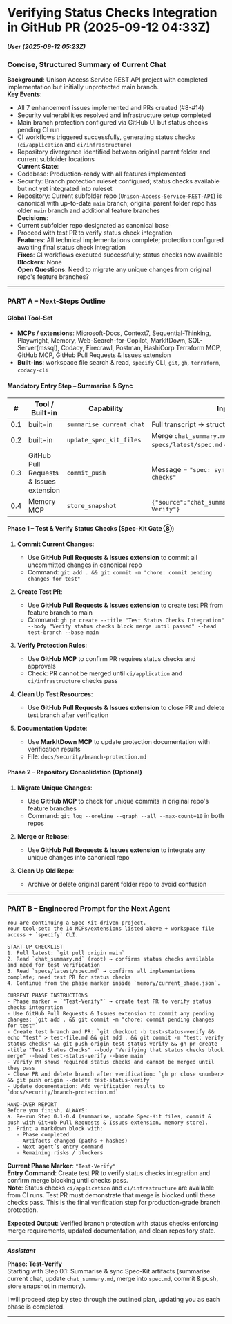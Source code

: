 <!-- Generated by SpecStory -->

# Verifying Status Checks Integration in GitHub PR (2025-09-12 04:33Z)

_**User (2025-09-12 05:23Z)**_

### Concise, Structured Summary of Current Chat

**Background**: Unison Access Service REST API project with completed implementation but initially unprotected main branch.  
**Key Events**:  
- All 7 enhancement issues implemented and PRs created (#8-#14)  
- Security vulnerabilities resolved and infrastructure setup completed  
- Main branch protection configured via GitHub UI but status checks pending CI run  
- CI workflows triggered successfully, generating status checks (`ci/application` and `ci/infrastructure`)  
- Repository divergence identified between original parent folder and current subfolder locations  
**Current State**:  
- Codebase: Production-ready with all features implemented  
- Security: Branch protection ruleset configured; status checks available but not yet integrated into ruleset  
- Repository: Current subfolder repo (`Unison-Access-Service-REST-API`) is canonical with up-to-date `main` branch; original parent folder repo has older `main` branch and additional feature branches  
**Decisions**:  
- Current subfolder repo designated as canonical base  
- Proceed with test PR to verify status check integration  
**Features**: All technical implementations complete; protection configured awaiting final status check integration  
**Fixes**: CI workflows executed successfully; status checks now available  
**Blockers**: None  
**Open Questions**: Need to migrate any unique changes from original repo's feature branches?  

---

### PART A – Next-Steps Outline  

#### Global Tool-Set  
- **MCPs / extensions**: Microsoft-Docs, Context7, Sequential-Thinking, Playwright, Memory, Web-Search-for-Copilot, MarkItDown, SQL-Server(mssql), Codacy, Firecrawl, Postman, HashiCorp Terraform MCP, GitHub MCP, GitHub Pull Requests & Issues extension  
- **Built-ins**: workspace file search & read, `specify` CLI, `git`, `gh`, `terraform`, `codacy-cli`  

#### Mandatory Entry Step – Summarise & Sync  
| # | Tool / Built-in | Capability | Input | Output | Next |  
|---|-----------------|------------|-------|--------|------|  
| 0.1 | built-in | `summarise_current_chat` | Full transcript → structured summary | `chat_summary.md` | 0.2 |  
| 0.2 | built-in | `update_spec_kit_files` | Merge `chat_summary.md` into `specs/latest/spec.md` & `tasks.json` | Updated Spec-Kit artifacts | 0.3 |  
| 0.3 | GitHub Pull Requests & Issues extension | `commit_push` | Message = `"spec: sync test-verify-status-checks"` | Remote branch updated | 0.4 |  
| 0.4 | Memory MCP | `store_snapshot` | `{"source":"chat_summary.md","phase":"Test-Verify"}` | Memory updated | Phase 1 |  

#### Phase 1 – Test & Verify Status Checks (Spec-Kit Gate ⑧)  
1. **Commit Current Changes**:  
   - Use **GitHub Pull Requests & Issues extension** to commit all uncommitted changes in canonical repo  
   - Command: `git add . && git commit -m "chore: commit pending changes for test"`  

2. **Create Test PR**:  
   - Use **GitHub Pull Requests & Issues extension** to create test PR from feature branch to main  
   - Command: `gh pr create --title "Test Status Checks Integration" --body "Verify status checks block merge until passed" --head test-branch --base main`  

3. **Verify Protection Rules**:  
   - Use **GitHub MCP** to confirm PR requires status checks and approvals  
   - Check: PR cannot be merged until `ci/application` and `ci/infrastructure` checks pass  

4. **Clean Up Test Resources**:  
   - Use **GitHub Pull Requests & Issues extension** to close PR and delete test branch after verification  

5. **Documentation Update**:  
   - Use **MarkItDown MCP** to update protection documentation with verification results  
   - File: `docs/security/branch-protection.md`  

#### Phase 2 – Repository Consolidation (Optional)  
1. **Migrate Unique Changes**:  
   - Use **GitHub MCP** to check for unique commits in original repo's feature branches  
   - Command: `git log --oneline --graph --all --max-count=10` in both repos  

2. **Merge or Rebase**:  
   - Use **GitHub Pull Requests & Issues extension** to integrate any unique changes into canonical repo  

3. **Clean Up Old Repo**:  
   - Archive or delete original parent folder repo to avoid confusion  

---

### PART B – Engineered Prompt for the Next Agent  

```
You are continuing a Spec-Kit-driven project.  
Your tool-set: the 14 MCPs/extensions listed above + workspace file access + `specify` CLI.

START-UP CHECKLIST  
1. Pull latest: `git pull origin main`  
2. Read `chat_summary.md` (root) → confirms status checks available and need for test verification  
3. Read `specs/latest/spec.md` → confirms all implementations complete; need test PR for status checks  
4. Continue from the phase marker inside `memory/current_phase.json`.

CURRENT PHASE INSTRUCTIONS  
- Phase marker = `"Test-Verify"` → create test PR to verify status checks integration  
- Use GitHub Pull Requests & Issues extension to commit any pending changes: `git add . && git commit -m "chore: commit pending changes for test"`  
- Create test branch and PR: `git checkout -b test-status-verify && echo "test" > test-file.md && git add . && git commit -m "test: verify status checks" && git push origin test-status-verify && gh pr create --title "Test Status Checks" --body "Verifying that status checks block merge" --head test-status-verify --base main`  
- Verify PR shows required status checks and cannot be merged until they pass  
- Close PR and delete branch after verification: `gh pr close <number> && git push origin --delete test-status-verify`  
- Update documentation: Add verification results to `docs/security/branch-protection.md`

HAND-OVER REPORT  
Before you finish, ALWAYS:  
a. Re-run Step 0.1-0.4 (summarise, update Spec-Kit files, commit & push with GitHub Pull Requests & Issues extension, memory store).  
b. Print a markdown block with:  
   - Phase completed  
   - Artifacts changed (paths + hashes)  
   - Next agent’s entry command  
   - Remaining risks / blockers
```

**Current Phase Marker**: `"Test-Verify"`  
**Entry Command**: Create test PR to verify status checks integration and confirm merge blocking until checks pass.  
**Note**: Status checks `ci/application` and `ci/infrastructure` are available from CI runs. Test PR must demonstrate that merge is blocked until these checks pass. This is the final verification step for production-grade branch protection.  

**Expected Output**: Verified branch protection with status checks enforcing merge requirements, updated documentation, and clean repository state.

---

_**Assistant**_

**Phase: Test-Verify**  
Starting with Step 0.1: Summarise & sync Spec-Kit artifacts (summarise current chat, update `chat_summary.md`, merge into `spec.md`, commit & push, store snapshot in memory).

I will proceed step by step through the outlined plan, updating you as each phase is completed.

---

